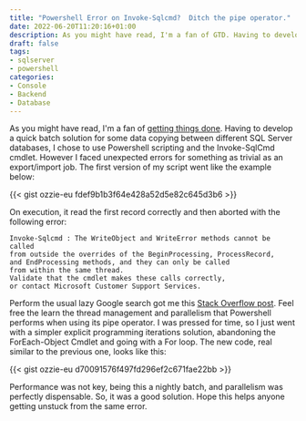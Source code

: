 ```yaml
---
title: "Powershell Error on Invoke-Sqlcmd?  Ditch the pipe operator."
date: 2022-06-20T11:20:16+01:00
description: As you might have read, I'm a fan of GTD. Having to develop a quick batch solution for some data copying between different SQL Server databases, I chose to use Powershell scripting and the Invoke-SqlCmd cmdlet. However I was faced with unexpected errors for something as trivial as an export/import job.
draft: false
tags:
- sqlserver
- powershell
categories:
- Console
- Backend 
- Database
---
```

As you might have read, I'm a fan of [getting things done](/post/preferred-language-vs-gtd). Having to develop a quick batch solution for some data copying between different SQL Server databases, I chose to use Powershell scripting and the Invoke-SqlCmd cmdlet. However I faced unexpected errors for something as trivial as an export/import job.
The first version of my script went like the example below:

{{< gist ozzie-eu fdef9b1b3f64e428a52d5e82c645d3b6 >}}

On execution, it read the first record correctly and then aborted with the following error:
```
Invoke-Sqlcmd : The WriteObject and WriteError methods cannot be called 
from outside the overrides of the BeginProcessing, ProcessRecord, 
and EndProcessing methods, and they can only be called 
from within the same thread.
Validate that the cmdlet makes these calls correctly, 
or contact Microsoft Customer Support Services.
```

Perform the usual lazy Google search got me this [Stack Overflow post](https://stackoverflow.com/questions/57665324/invoke-sqlcmd-generates-an-exception-when-used-in-a-loop-that-contains-another-i). Feel free the learn the thread management and parallelism that Powershell performs when using its pipe operator. I was pressed for time, so I just went with a simpler explicit programming iterations solution, abandoning the ForEach-Object Cmdlet and going with a For loop. The new code, real similar to the previous one, looks like this:

{{< gist ozzie-eu d70091576f497fd296ef2c671fae22bb >}}

Performance was not key, being this a nightly batch, and parallelism was perfectly dispensable. So, it was a good solution. Hope this helps anyone getting unstuck from the same error.